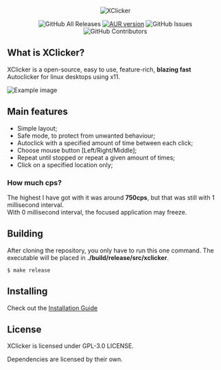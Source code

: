 <p align="center">
	<img src="https://raw.githubusercontent.com/robiot/XClicker/main/img/banner.png" alt="XClicker" />
</p>
<p align="center">
	<img alt="GitHub All Releases" src="https://img.shields.io/github/downloads/robiot/XClicker/total?label=GitHub%20Downloads" />
  	<a href="https://aur.archlinux.org/packages/xclicker"><img alt="AUR version" src="https://img.shields.io/aur/version/xclicker" /></a>
  	<img alt="GitHub Issues" src="https://img.shields.io/github/issues/robiot/XClicker.svg" />
  	<img alt="GitHub Contributors" src="https://img.shields.io/github/contributors/robiot/XClicker" /></a>
</p>

## What is XClicker?
XClicker is a open-source, easy to use, feature-rich, **blazing fast** Autoclicker for linux desktops using x11.

![Example image](https://raw.githubusercontent.com/robiot/XClicker/main/img/newexample.png)

## Main features
 * Simple layout;
 * Safe mode, to protect from unwanted behaviour;
 * Autoclick with a specified amount of time between each click;
 * Choose mouse button [Left/Right/Middle];
 * Repeat until stopped or repeat a given amount of times;
 * Click on a specified location only;

### How much cps?
The highest I have got with it was around **750cps**, but that was still with 1 millisecond interval.\
With 0 millisecond interval, the focused application may freeze.

## Building

After cloning the repository, you only have to run this one command. The executable will be placed in **./build/release/src/xclicker**.
```
$ make release
```

## Installing
Check out the [Installation Guide](https://github.com/robiot/XClicker/wiki/Installation)

## License
XClicker is licensed under GPL-3.0 LICENSE.

Dependencies are licensed by their own.
